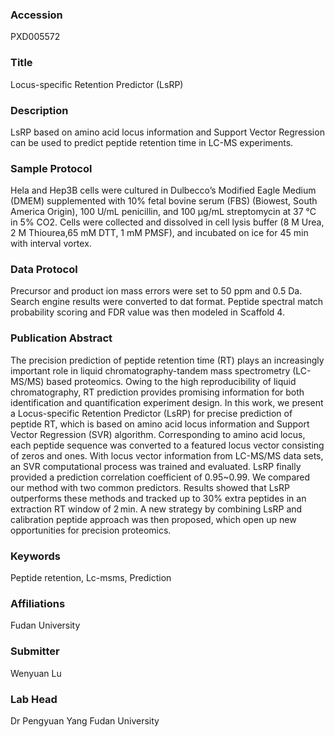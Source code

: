 ### Accession
PXD005572

### Title
Locus-specific Retention Predictor (LsRP)

### Description
LsRP based on amino acid locus information and Support Vector Regression can be used to predict peptide retention time in LC-MS experiments.

### Sample Protocol
Hela and Hep3B cells were cultured in Dulbecco’s Modified Eagle Medium (DMEM) supplemented with 10% fetal bovine serum (FBS) (Biowest, South America Origin), 100 U/mL penicillin, and 100 μg/mL streptomycin at 37 °C in 5% CO2. Cells were collected and dissolved in cell lysis buffer (8 M Urea, 2 M Thiourea,65 mM DTT, 1 mM PMSF), and incubated on ice for 45 min with interval vortex.

### Data Protocol
Precursor and product ion mass errors were set to 50 ppm and 0.5 Da. Search engine results were converted to dat format. Peptide spectral match probability scoring and FDR value was then modeled in Scaffold 4.

### Publication Abstract
The precision prediction of peptide retention time (RT) plays an increasingly important role in liquid chromatography-tandem mass spectrometry (LC-MS/MS) based proteomics. Owing to the high reproducibility of liquid chromatography, RT prediction provides promising information for both identification and quantification experiment design. In this work, we present a Locus-specific Retention Predictor (LsRP) for precise prediction of peptide RT, which is based on amino acid locus information and Support Vector Regression (SVR) algorithm. Corresponding to amino acid locus, each peptide sequence was converted to a featured locus vector consisting of zeros and ones. With locus vector information from LC-MS/MS data sets, an SVR computational process was trained and evaluated. LsRP finally provided a prediction correlation coefficient of 0.95~0.99. We compared our method with two common predictors. Results showed that LsRP outperforms these methods and tracked up to 30% extra peptides in an extraction RT window of 2&#x2009;min. A new strategy by combining LsRP and calibration peptide approach was then proposed, which open up new opportunities for precision proteomics.

### Keywords
Peptide retention, Lc-msms, Prediction

### Affiliations
Fudan University

### Submitter
Wenyuan Lu

### Lab Head
Dr Pengyuan Yang
Fudan University


